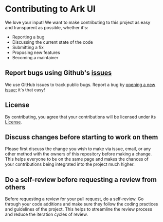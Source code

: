 # Contributing to Ark UI

We love your input! We want to make contributing to this project as easy and transparent as possible, whether it's:

- Reporting a bug
- Discussing the current state of the code
- Submitting a fix
- Proposing new features
- Becoming a maintainer

## Report bugs using Github's [issues](https://github.com/chakra-ui/ark/issues)

We use GitHub issues to track public bugs. Report a bug by
[opening a new issue](https://github.com/chakra-ui/ark/issues/new); it's that easy!

## License

By contributing, you agree that your contributions will be licensed under its
[License](https://github.com/chakra-ui/ark/blob/main/LICENSE).

## Discuss changes before starting to work on them

Please first discuss the change you wish to make via issue, email, or any other method with the owners of this
repository before making a change. This helps everyone to be on the same page and makes the chances of your
contributions being integrated into the project much higher.

## Do a self-review before requesting a review from others

Before requesting a review for your pull request, do a self-review. Go through your code additions and make sure they
follow the coding practices and guidelines of the project. This helps to streamline the review process and reduce the
iteration cycles of review.
